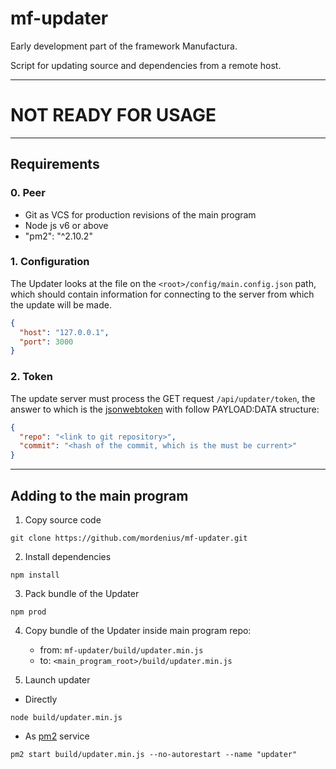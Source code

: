 # mf-updater

Early development part of the framework Manufactura.

Script for updating source and dependencies from a remote host.

___

# NOT READY FOR USAGE

___

## Requirements

### 0. Peer
 - Git as VCS for production revisions of the main program
 - Node js v6 or above 
 - "pm2": "^2.10.2"
### 1. Configuration

The Updater looks at the file on the ```<root>/config/main.config.json``` path, which should contain information for connecting to the server from which the update will be made.
```json
{
  "host": "127.0.0.1",
  "port": 3000 
}
```

### 2. Token

The update server must process the GET request ```/api/updater/token```, the answer to which is the [jsonwebtoken](https://jwt.io/) with follow PAYLOAD:DATA structure:

```json
{
  "repo": "<link to git repository>",
  "commit": "<hash of the commit, which is the must be current>"
}
```

___

## Adding to the main program

1. Copy source code
```
git clone https://github.com/mordenius/mf-updater.git
```

2. Install dependencies
```
npm install
```

3. Pack bundle of the Updater
```
npm prod
```

4. Copy bundle of the Updater inside main program repo:
	- from: ```mf-updater/build/updater.min.js```
	- to: ```<main_program_root>/build/updater.min.js```

5. Launch updater
- Directly
```
node build/updater.min.js
```
- As [pm2](http://pm2.keymetrics.io/) service
```
pm2 start build/updater.min.js --no-autorestart --name "updater"
```
